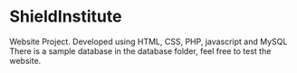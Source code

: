 # ShieldInstitute
Website Project. Developed using HTML, CSS, PHP, javascript and MySQL
There is a sample database in the database folder, feel free to test the website.
